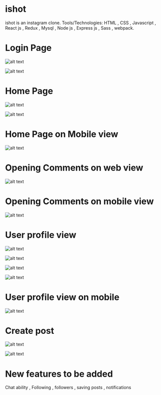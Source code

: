 # ishot

ishot is an instagram clone.
Tools/Technologies: HTML , CSS , Javascript , React js , Redux , Mysql , Node js , Express js , Sass , webpack.

# Login Page

![alt text](https://github.com/gauravgb21/iShot/blob/master/screenshots/Ishot-login.png)

![alt text](https://github.com/gauravgb21/iShot/blob/master/screenshots/ishot-login-2.png)

# Home Page

![alt text](https://github.com/gauravgb21/iShot/blob/master/screenshots/ishot-home.png)

![alt text](https://github.com/gauravgb21/iShot/blob/master/screenshots/ishot-home-2.png)

# Home Page on Mobile view

![alt text](https://github.com/gauravgb21/iShot/blob/master/screenshots/ishot-mobile-view-home.png)

# Opening Comments on web view

![alt text](https://github.com/gauravgb21/iShot/blob/master/screenshots/ishot-comments-web.png)

# Opening Comments on mobile view

![alt text](https://github.com/gauravgb21/iShot/blob/master/screenshots/ishot-mobile-view-comments.png)

# User profile view 

![alt text](https://github.com/gauravgb21/iShot/blob/master/screenshots/ishot-profile-nav.png)

![alt text](https://github.com/gauravgb21/iShot/blob/master/screenshots/ishot-profile-view.png)

![alt text](https://github.com/gauravgb21/iShot/blob/master/screenshots/ishot-profile-view-2.png)

![alt text](https://github.com/gauravgb21/iShot/blob/master/screenshots/ishot-saved.png)

# User profile view on mobile

![alt text](https://github.com/gauravgb21/iShot/blob/master/screenshots/ishot-mobile-view-profile.png)

# Create post

![alt text](https://github.com/gauravgb21/iShot/blob/master/screenshots/ishot-create-post.png)

![alt text](https://github.com/gauravgb21/iShot/blob/master/screenshots/ishot-create-post-2.png)

# New features to be added
Chat ability , Following , followers , saving posts , notifications
